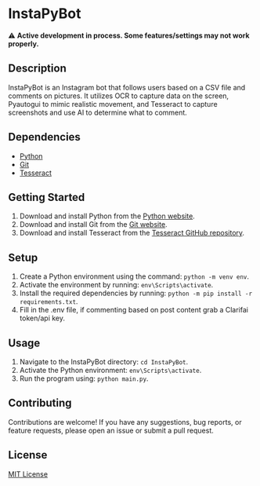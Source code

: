 # InstaPyBot

:warning: **Active development in process. Some features/settings may not work properly.**

## Description
InstaPyBot is an Instagram bot that follows users based on a CSV file and comments on pictures. It utilizes OCR to capture data on the screen, Pyautogui to mimic realistic movement, and Tesseract to capture screenshots and use AI to determine what to comment.

## Dependencies
- [Python](https://www.python.org/downloads/)
- [Git](https://git-scm.com/downloads)
- [Tesseract](https://github.com/UB-Mannheim/tesseract/wiki)

## Getting Started
1. Download and install Python from the [Python website](https://www.python.org/downloads/).
2. Download and install Git from the [Git website](https://git-scm.com/downloads).
3. Download and install Tesseract from the [Tesseract GitHub repository](https://github.com/UB-Mannheim/tesseract/wiki).

## Setup
1. Create a Python environment using the command: `python -m venv env`.
2. Activate the environment by running: `env\Scripts\activate`.
3. Install the required dependencies by running: `python -m pip install -r requirements.txt`.
4. Fill in the .env file, if commenting based on post content grab a Clarifai token/api key.

## Usage
1. Navigate to the InstaPyBot directory: `cd InstaPyBot`.
2. Activate the Python environment: `env\Scripts\activate`.
3. Run the program using: `python main.py`.

## Contributing
Contributions are welcome! If you have any suggestions, bug reports, or feature requests, please open an issue or submit a pull request.

## License
[MIT License](LICENSE)
